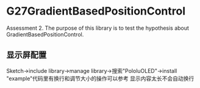 # G27GradientBasedPositionControl
Assessment 2. The purpose of this library is to test the hypothesis about GradientBasedPositionControl.

## 显示屏配置
Sketch->include library->manage library->搜索"PololuOLED"->install
"example"代码里有换行和调节大小的操作可以参考
显示内容太长不会自动换行
